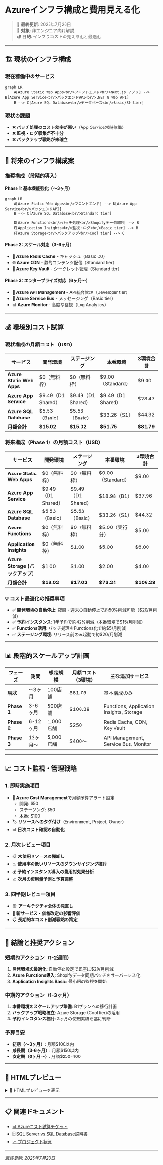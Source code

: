 # Azureインフラ構成と費用見える化

> **📅 最終更新**: 2025年7月26日  
> **🎯 対象**: 非エンジニア向け解説  
> **💰 目的**: インフラコストの見える化と最適化

---

## 🏗️ 現状のインフラ構成

### 現在稼働中のサービス

```mermaid
graph LR
    A[Azure Static Web Apps<br/>フロントエンド<br/>Next.js アプリ] --> B[Azure App Service<br/>バックエンドAPI<br/>.NET 8 Web API]
    B --> C[Azure SQL Database<br/>データベース<br/>Basic/S0 tier]
```

### 現状の課題

- ❌ **バッチ処理のコスト効率が悪い**（App Service常時稼働）
- ❌ **監視・ログ収集が不十分**
- ❌ **バックアップ戦略が未確立**

---

## 🎯 将来のインフラ構成案

### 推奨構成（段階的導入）

#### Phase 1: 基本機能強化（〜3ヶ月）

```mermaid
graph LR
    A[Azure Static Web Apps<br/>フロントエンド] --> B[Azure App Service<br/>バックエンドAPI]
    B --> C[Azure SQL Database<br/>Standard tier]
    
    D[Azure Functions<br/>バッチ処理<br/>Shopifyデータ同期] --> B
    E[Application Insights<br/>監視・ログ<br/>Basic tier] --> B
    F[Azure Storage<br/>バックアップ<br/>Cool tier] --> C
```

#### Phase 2: スケール対応（3-6ヶ月）

- 🔄 **Azure Redis Cache** - キャッシュ（Basic C0）
- 🌐 **Azure CDN** - 静的コンテンツ配信（Standard tier）
- 🔐 **Azure Key Vault** - シークレット管理（Standard tier）

#### Phase 3: エンタープライズ対応（6ヶ月〜）

- 🚀 **Azure API Management** - API統合管理（Developer tier）
- 📨 **Azure Service Bus** - メッセージング（Basic tier）
- 📊 **Azure Monitor** - 高度な監視（Log Analytics）

---

## 💰 環境別コスト試算

### 現状構成の月額コスト（USD）

| サービス | 開発環境 | ステージング | 本番環境 | 3環境合計 |
|----------|----------|-------------|----------|-----------|
| **Azure Static Web Apps** | $0（無料枠） | $0（無料枠） | $9.00（Standard） | $9.00 |
| **Azure App Service** | $9.49（D1 Shared） | $9.49（D1 Shared） | $9.49（D1 Shared） | $28.47 |
| **Azure SQL Database** | $5.53（Basic） | $5.53（Basic） | $33.26（S1） | $44.32 |
| **月額合計** | **$15.02** | **$15.02** | **$51.75** | **$81.79** |

### 将来構成（Phase 1）の月額コスト（USD）

| サービス | 開発環境 | ステージング | 本番環境 | 3環境合計 |
|----------|----------|-------------|----------|-----------|
| **Azure Static Web Apps** | $0（無料枠） | $0（無料枠） | $9.00（Standard） | $9.00 |
| **Azure App Service** | $9.49（D1 Shared） | $9.49（D1 Shared） | $18.98（B1） | $37.96 |
| **Azure SQL Database** | $5.53（Basic） | $5.53（Basic） | $33.26（S1） | $44.32 |
| **Azure Functions** | $0（無料枠） | $0（無料枠） | $5.00（実行分） | $5.00 |
| **Application Insights** | $0（無料枠） | $1.00 | $5.00 | $6.00 |
| **Azure Storage (バックアップ)** | $1.00 | $1.00 | $2.00 | $4.00 |
| **月額合計** | **$16.02** | **$17.02** | **$73.24** | **$106.28** |

### 💡 コスト最適化の推奨事項

- ✅ **開発環境の自動停止**: 夜間・週末の自動停止で約50%削減可能（$20/月削減）
- ✅ **予約インスタンス**: 1年予約で約42%削減（本番環境で$15/月削減）
- ✅ **Functions活用**: バッチ処理をFunctions化で約$5/月削減
- ✅ **ステージング環境**: リリース前のみ起動で約$20/月削減

---

## 📊 段階的スケールアップ計画

| フェーズ | 期間 | 想定規模 | 月額コスト（3環境） | 主な追加サービス |
|----------|------|----------|-------------------|------------------|
| **現状** | 〜3ヶ月 | 100店舗 | $81.79 | 基本構成のみ |
| **Phase 1** | 3-6ヶ月 | 500店舗 | $106.28 | Functions, Application Insights, Storage |
| **Phase 2** | 6-12ヶ月 | 1,000店舗 | $250 | Redis Cache, CDN, Key Vault |
| **Phase 3** | 12ヶ月〜 | 5,000店舗 | $400〜 | API Management, Service Bus, Monitor |

---

## 📈 コスト監視・管理戦略

### 1. 即時実施項目

- 🔔 **Azure Cost Management**で月額予算アラート設定
  - 開発: $50
  - ステージング: $50
  - 本番: $100
- 🏷️ **リソースへのタグ付け**（Environment, Project, Owner）
- 📊 **日次コスト確認の自動化**

### 2. 月次レビュー項目

- 📋 **未使用リソースの棚卸し**
- 📉 **使用率の低いリソースのダウンサイジング検討**
- 💰 **予約インスタンス導入の費用対効果分析**
- 📈 **次月の使用量予測と予算調整**

### 3. 四半期レビュー項目

- 🏗️ **アーキテクチャ全体の見直し**
- 🔄 **新サービス・価格改定の影響評価**
- 📋 **長期的なコスト削減戦略の策定**

---

## 🎯 結論と推奨アクション

### 短期的アクション（1-2週間）

1. **開発環境の最適化**: 自動停止設定で即座に$20/月削減
2. **Azure Functions導入**: Shopifyデータ同期バッチをサーバーレス化
3. **Application Insights Basic**: 最小限の監視を開始

### 中期的アクション（1-3ヶ月）

1. **本番環境のスケールアップ準備**: B1プランへの移行計画
2. **バックアップ戦略確立**: Azure Storage (Cool tier)の活用
3. **予約インスタンス検討**: 3ヶ月の使用実績を基に判断

### 予算目安

- **初期（〜3ヶ月）**: 月額$100以内
- **成長期（3-6ヶ月）**: 月額$150以内
- **安定期（6ヶ月〜）**: 月額$250-400

---

## 🎨 HTMLプレビュー

<details>
<summary>📱 HTMLプレビューを表示</summary>

<div style="background: linear-gradient(135deg, #667eea 0%, #764ba2 100%); padding: 20px; border-radius: 10px; margin: 20px 0; color: white;">
  <h3 style="color: white; margin-top: 0;">🎯 コスト最適化のポイント</h3>
  <ul style="color: white;">
    <li>開発環境の自動停止で約50%削減</li>
    <li>予約インスタンスで約42%削減</li>
    <li>Functions活用で約¥1,400/月削減</li>
  </ul>
</div>

<div style="background: #f8f9fa; padding: 15px; border-radius: 8px; border-left: 4px solid #0078d4; margin: 20px 0;">
  <h4 style="color: #0078d4; margin-top: 0;">💡 推奨事項</h4>
  <p style="margin-bottom: 0;">段階的なスケールアップにより、初期コストを抑えながら成長に対応できます。</p>
</div>

<table style="width: 100%; border-collapse: collapse; margin: 20px 0;">
  <thead>
    <tr style="background-color: #0078d4; color: white;">
      <th style="padding: 12px; border: 1px solid #ddd;">環境</th>
      <th style="padding: 12px; border: 1px solid #ddd;">月額コスト</th>
      <th style="padding: 12px; border: 1px solid #ddd;">削減可能額</th>
    </tr>
  </thead>
  <tbody>
    <tr style="background-color: #f9f9f9;">
      <td style="padding: 12px; border: 1px solid #ddd;">開発環境</td>
      <td style="padding: 12px; border: 1px solid #ddd;">$15.02</td>
      <td style="padding: 12px; border: 1px solid #ddd;">$10</td>
    </tr>
    <tr>
      <td style="padding: 12px; border: 1px solid #ddd;">ステージング環境</td>
      <td style="padding: 12px; border: 1px solid #ddd;">$15.02</td>
      <td style="padding: 12px; border: 1px solid #ddd;">$10</td>
    </tr>
    <tr style="background-color: #f9f9f9;">
      <td style="padding: 12px; border: 1px solid #ddd;">本番環境</td>
      <td style="padding: 12px; border: 1px solid #ddd;">$51.75</td>
      <td style="padding: 12px; border: 1px solid #ddd;">$15</td>
    </tr>
  </tbody>
</table>

</details>

---

## 📋 関連ドキュメント

- [📊 Azureコスト試算チケット](../01-project-management/01-planning/azure-cost-estimation-tickets.md)
- [🗄️ SQL Server vs SQL Database説明書](./01-azure-sql/sql-server-vs-sql-database-explanation.md)
- [📈 プロジェクト状況](../01-project-management/01-planning/project-status.md)

---

*最終更新: 2025年7月23日* 
